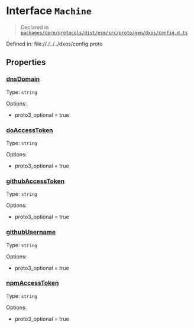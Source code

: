 # Interface `Machine`
> Declared in [`packages/core/protocols/dist/esm/src/proto/gen/dxos/config.d.ts`]()

Defined in:
   file://./../../dxos/config.proto

## Properties
### [dnsDomain]()
Type: <code>string</code>

Options:
  - proto3_optional = true

### [doAccessToken]()
Type: <code>string</code>

Options:
  - proto3_optional = true

### [githubAccessToken]()
Type: <code>string</code>

Options:
  - proto3_optional = true

### [githubUsername]()
Type: <code>string</code>

Options:
  - proto3_optional = true

### [npmAccessToken]()
Type: <code>string</code>

Options:
  - proto3_optional = true
